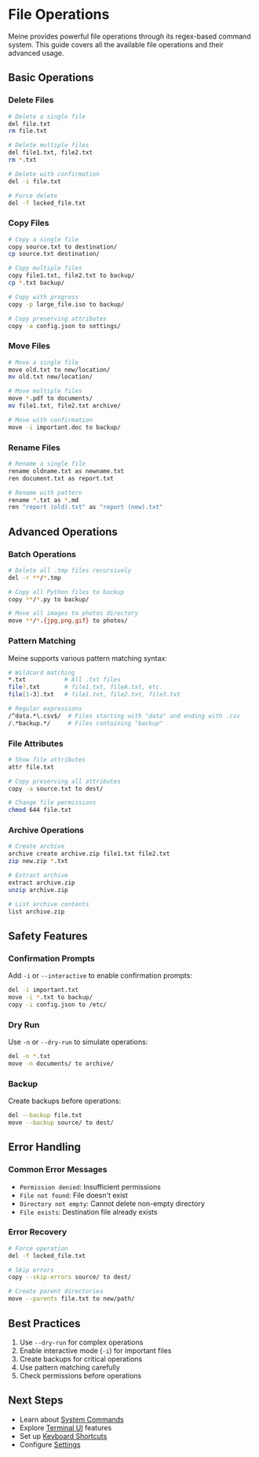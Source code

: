 # File Operations

Meine provides powerful file operations through its regex-based command system. This guide covers all the available file operations and their advanced usage.

## Basic Operations

### Delete Files

```bash
# Delete a single file
del file.txt
rm file.txt

# Delete multiple files
del file1.txt, file2.txt
rm *.txt

# Delete with confirmation
del -i file.txt

# Force delete
del -f locked_file.txt
```

### Copy Files

```bash
# Copy a single file
copy source.txt to destination/
cp source.txt destination/

# Copy multiple files
copy file1.txt, file2.txt to backup/
cp *.txt backup/

# Copy with progress
copy -p large_file.iso to backup/

# Copy preserving attributes
copy -a config.json to settings/
```

### Move Files

```bash
# Move a single file
move old.txt to new/location/
mv old.txt new/location/

# Move multiple files
move *.pdf to documents/
mv file1.txt, file2.txt archive/

# Move with confirmation
move -i important.doc to backup/
```

### Rename Files

```bash
# Rename a single file
rename oldname.txt as newname.txt
ren document.txt as report.txt

# Rename with pattern
rename *.txt as *.md
ren "report (old).txt" as "report (new).txt"
```

## Advanced Operations

### Batch Operations

```bash
# Delete all .tmp files recursively
del -r **/*.tmp

# Copy all Python files to backup
copy **/*.py to backup/

# Move all images to photos directory
move **/*.{jpg,png,gif} to photos/
```

### Pattern Matching

Meine supports various pattern matching syntax:

```bash
# Wildcard matching
*.txt           # All .txt files
file?.txt       # file1.txt, fileA.txt, etc.
file[1-3].txt   # file1.txt, file2.txt, file3.txt

# Regular expressions
/^data.*\.csv$/  # Files starting with "data" and ending with .csv
/.*backup.*/     # Files containing "backup"
```

### File Attributes

```bash
# Show file attributes
attr file.txt

# Copy preserving all attributes
copy -a source.txt to dest/

# Change file permissions
chmod 644 file.txt
```

### Archive Operations

```bash
# Create archive
archive create archive.zip file1.txt file2.txt
zip new.zip *.txt

# Extract archive
extract archive.zip
unzip archive.zip

# List archive contents
list archive.zip
```

## Safety Features

### Confirmation Prompts

Add `-i` or `--interactive` to enable confirmation prompts:

```bash
del -i important.txt
move -i *.txt to backup/
copy -i config.json to /etc/
```

### Dry Run

Use `-n` or `--dry-run` to simulate operations:

```bash
del -n *.txt
move -n documents/ to archive/
```

### Backup

Create backups before operations:

```bash
del --backup file.txt
move --backup source/ to dest/
```

## Error Handling

### Common Error Messages

- `Permission denied`: Insufficient permissions
- `File not found`: File doesn't exist
- `Directory not empty`: Cannot delete non-empty directory
- `File exists`: Destination file already exists

### Error Recovery

```bash
# Force operation
del -f locked_file.txt

# Skip errors
copy --skip-errors source/ to dest/

# Create parent directories
move --parents file.txt to new/path/
```

## Best Practices

1. Use `--dry-run` for complex operations
2. Enable interactive mode (`-i`) for important files
3. Create backups for critical operations
4. Use pattern matching carefully
5. Check permissions before operations

## Next Steps

- Learn about [System Commands](/guide/system-commands)
- Explore [Terminal UI](/guide/terminal-ui) features
- Set up [Keyboard Shortcuts](/guide/shortcuts)
- Configure [Settings](/guide/configuration)

